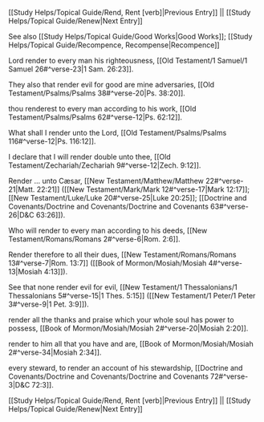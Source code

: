 [[Study Helps/Topical Guide/Rend, Rent [verb]|Previous Entry]]  ||  [[Study Helps/Topical Guide/Renew|Next Entry]]

 See also [[Study Helps/Topical Guide/Good Works|Good Works]]; [[Study Helps/Topical Guide/Recompence, Recompense|Recompence]]

 Lord render to every man his righteousness, [[Old Testament/1 Samuel/1 Samuel 26#^verse-23|1 Sam. 26:23]].

 They also that render evil for good are mine adversaries, [[Old Testament/Psalms/Psalms 38#^verse-20|Ps. 38:20]].

 thou renderest to every man according to his work, [[Old Testament/Psalms/Psalms 62#^verse-12|Ps. 62:12]].

 What shall I render unto the Lord, [[Old Testament/Psalms/Psalms 116#^verse-12|Ps. 116:12]].

 I declare that I will render double unto thee, [[Old Testament/Zechariah/Zechariah 9#^verse-12|Zech. 9:12]].

 Render ... unto Cæsar, [[New Testament/Matthew/Matthew 22#^verse-21|Matt. 22:21]] ([[New Testament/Mark/Mark 12#^verse-17|Mark 12:17]]; [[New Testament/Luke/Luke 20#^verse-25|Luke 20:25]]; [[Doctrine and Covenants/Doctrine and Covenants/Doctrine and Covenants 63#^verse-26|D&C 63:26]]).

 Who will render to every man according to his deeds, [[New Testament/Romans/Romans 2#^verse-6|Rom. 2:6]].

 Render therefore to all their dues, [[New Testament/Romans/Romans 13#^verse-7|Rom. 13:7]] ([[Book of Mormon/Mosiah/Mosiah 4#^verse-13|Mosiah 4:13]]).

 See that none render evil for evil, [[New Testament/1 Thessalonians/1 Thessalonians 5#^verse-15|1 Thes. 5:15]] ([[New Testament/1 Peter/1 Peter 3#^verse-9|1 Pet. 3:9]]).

 render all the thanks and praise which your whole soul has power to possess, [[Book of Mormon/Mosiah/Mosiah 2#^verse-20|Mosiah 2:20]].

 render to him all that you have and are, [[Book of Mormon/Mosiah/Mosiah 2#^verse-34|Mosiah 2:34]].

 every steward, to render an account of his stewardship, [[Doctrine and Covenants/Doctrine and Covenants/Doctrine and Covenants 72#^verse-3|D&C 72:3]].

[[Study Helps/Topical Guide/Rend, Rent [verb]|Previous Entry]]  ||  [[Study Helps/Topical Guide/Renew|Next Entry]]